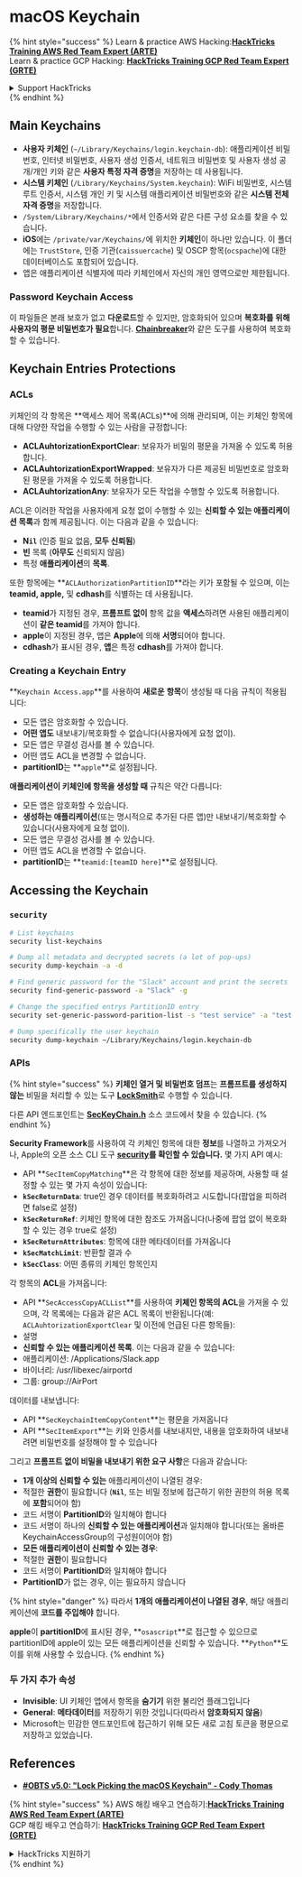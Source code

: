 # macOS Keychain

{% hint style="success" %}
Learn & practice AWS Hacking:<img src="../../.gitbook/assets/arte.png" alt="" data-size="line">[**HackTricks Training AWS Red Team Expert (ARTE)**](https://training.hacktricks.xyz/courses/arte)<img src="../../.gitbook/assets/arte.png" alt="" data-size="line">\
Learn & practice GCP Hacking: <img src="../../.gitbook/assets/grte.png" alt="" data-size="line">[**HackTricks Training GCP Red Team Expert (GRTE)**<img src="../../.gitbook/assets/grte.png" alt="" data-size="line">](https://training.hacktricks.xyz/courses/grte)

<details>

<summary>Support HackTricks</summary>

* Check the [**subscription plans**](https://github.com/sponsors/carlospolop)!
* **Join the** 💬 [**Discord group**](https://discord.gg/hRep4RUj7f) or the [**telegram group**](https://t.me/peass) or **follow** us on **Twitter** 🐦 [**@hacktricks\_live**](https://twitter.com/hacktricks\_live)**.**
* **Share hacking tricks by submitting PRs to the** [**HackTricks**](https://github.com/carlospolop/hacktricks) and [**HackTricks Cloud**](https://github.com/carlospolop/hacktricks-cloud) github repos.

</details>
{% endhint %}

## Main Keychains

* **사용자 키체인** (`~/Library/Keychains/login.keychain-db`): 애플리케이션 비밀번호, 인터넷 비밀번호, 사용자 생성 인증서, 네트워크 비밀번호 및 사용자 생성 공개/개인 키와 같은 **사용자 특정 자격 증명**을 저장하는 데 사용됩니다.
* **시스템 키체인** (`/Library/Keychains/System.keychain`): WiFi 비밀번호, 시스템 루트 인증서, 시스템 개인 키 및 시스템 애플리케이션 비밀번호와 같은 **시스템 전체 자격 증명**을 저장합니다.
* `/System/Library/Keychains/*`에서 인증서와 같은 다른 구성 요소를 찾을 수 있습니다.
* **iOS**에는 `/private/var/Keychains/`에 위치한 **키체인**이 하나만 있습니다. 이 폴더에는 `TrustStore`, 인증 기관(`caissuercache`) 및 OSCP 항목(`ocspache`)에 대한 데이터베이스도 포함되어 있습니다.
* 앱은 애플리케이션 식별자에 따라 키체인에서 자신의 개인 영역으로만 제한됩니다.

### Password Keychain Access

이 파일들은 본래 보호가 없고 **다운로드**할 수 있지만, 암호화되어 있으며 **복호화를 위해 사용자의 평문 비밀번호가 필요**합니다. [**Chainbreaker**](https://github.com/n0fate/chainbreaker)와 같은 도구를 사용하여 복호화할 수 있습니다.

## Keychain Entries Protections

### ACLs

키체인의 각 항목은 **액세스 제어 목록(ACLs)**에 의해 관리되며, 이는 키체인 항목에 대해 다양한 작업을 수행할 수 있는 사람을 규정합니다:

* **ACLAuhtorizationExportClear**: 보유자가 비밀의 평문을 가져올 수 있도록 허용합니다.
* **ACLAuhtorizationExportWrapped**: 보유자가 다른 제공된 비밀번호로 암호화된 평문을 가져올 수 있도록 허용합니다.
* **ACLAuhtorizationAny**: 보유자가 모든 작업을 수행할 수 있도록 허용합니다.

ACL은 이러한 작업을 사용자에게 요청 없이 수행할 수 있는 **신뢰할 수 있는 애플리케이션 목록**과 함께 제공됩니다. 이는 다음과 같을 수 있습니다:

* **N`il`** (인증 필요 없음, **모두 신뢰됨**)
* **빈** 목록 (**아무도** 신뢰되지 않음)
* 특정 **애플리케이션**의 **목록**.

또한 항목에는 **`ACLAuthorizationPartitionID`**라는 키가 포함될 수 있으며, 이는 **teamid, apple,** 및 **cdhash**를 식별하는 데 사용됩니다.

* **teamid**가 지정된 경우, **프롬프트 없이** 항목 값을 **액세스**하려면 사용된 애플리케이션이 **같은 teamid**를 가져야 합니다.
* **apple**이 지정된 경우, 앱은 **Apple**에 의해 **서명**되어야 합니다.
* **cdhash**가 표시된 경우, **앱**은 특정 **cdhash**를 가져야 합니다.

### Creating a Keychain Entry

**`Keychain Access.app`**를 사용하여 **새로운** **항목**이 생성될 때 다음 규칙이 적용됩니다:

* 모든 앱은 암호화할 수 있습니다.
* **어떤 앱도** 내보내기/복호화할 수 없습니다(사용자에게 요청 없이).
* 모든 앱은 무결성 검사를 볼 수 있습니다.
* 어떤 앱도 ACL을 변경할 수 없습니다.
* **partitionID**는 **`apple`**로 설정됩니다.

**애플리케이션이 키체인에 항목을 생성할 때** 규칙은 약간 다릅니다:

* 모든 앱은 암호화할 수 있습니다.
* **생성하는 애플리케이션**(또는 명시적으로 추가된 다른 앱)만 내보내기/복호화할 수 있습니다(사용자에게 요청 없이).
* 모든 앱은 무결성 검사를 볼 수 있습니다.
* 어떤 앱도 ACL을 변경할 수 없습니다.
* **partitionID**는 **`teamid:[teamID here]`**로 설정됩니다.

## Accessing the Keychain

### `security`
```bash
# List keychains
security list-keychains

# Dump all metadata and decrypted secrets (a lot of pop-ups)
security dump-keychain -a -d

# Find generic password for the "Slack" account and print the secrets
security find-generic-password -a "Slack" -g

# Change the specified entrys PartitionID entry
security set-generic-password-parition-list -s "test service" -a "test acount" -S

# Dump specifically the user keychain
security dump-keychain ~/Library/Keychains/login.keychain-db
```
### APIs

{% hint style="success" %}
**키체인 열거 및 비밀번호 덤프**는 **프롬프트를 생성하지 않는** 비밀을 처리할 수 있는 도구 [**LockSmith**](https://github.com/its-a-feature/LockSmith)로 수행할 수 있습니다.

다른 API 엔드포인트는 [**SecKeyChain.h**](https://opensource.apple.com/source/libsecurity\_keychain/libsecurity\_keychain-55017/lib/SecKeychain.h.auto.html) 소스 코드에서 찾을 수 있습니다.
{% endhint %}

**Security Framework**를 사용하여 각 키체인 항목에 대한 **정보**를 나열하고 가져오거나, Apple의 오픈 소스 CLI 도구 [**security**](https://opensource.apple.com/source/Security/Security-59306.61.1/SecurityTool/macOS/security.c.auto.html)**를 확인할 수 있습니다.** 몇 가지 API 예시:

* API **`SecItemCopyMatching`**은 각 항목에 대한 정보를 제공하며, 사용할 때 설정할 수 있는 몇 가지 속성이 있습니다:
* **`kSecReturnData`**: true인 경우 데이터를 복호화하려고 시도합니다(팝업을 피하려면 false로 설정)
* **`kSecReturnRef`**: 키체인 항목에 대한 참조도 가져옵니다(나중에 팝업 없이 복호화할 수 있는 경우 true로 설정)
* **`kSecReturnAttributes`**: 항목에 대한 메타데이터를 가져옵니다
* **`kSecMatchLimit`**: 반환할 결과 수
* **`kSecClass`**: 어떤 종류의 키체인 항목인지

각 항목의 **ACL**을 가져옵니다:

* API **`SecAccessCopyACLList`**를 사용하여 **키체인 항목의 ACL**을 가져올 수 있으며, 각 목록에는 다음과 같은 ACL 목록이 반환됩니다(예: `ACLAuhtorizationExportClear` 및 이전에 언급된 다른 항목들):
* 설명
* **신뢰할 수 있는 애플리케이션 목록**. 이는 다음과 같을 수 있습니다:
* 애플리케이션: /Applications/Slack.app
* 바이너리: /usr/libexec/airportd
* 그룹: group://AirPort

데이터를 내보냅니다:

* API **`SecKeychainItemCopyContent`**는 평문을 가져옵니다
* API **`SecItemExport`**는 키와 인증서를 내보내지만, 내용을 암호화하여 내보내려면 비밀번호를 설정해야 할 수 있습니다

그리고 **프롬프트 없이 비밀을 내보내기 위한 요구 사항**은 다음과 같습니다:

* **1개 이상의 신뢰할 수 있는** 애플리케이션이 나열된 경우:
* 적절한 **권한**이 필요합니다 (**`Nil`**, 또는 비밀 정보에 접근하기 위한 권한의 허용 목록에 **포함**되어야 함)
* 코드 서명이 **PartitionID**와 일치해야 합니다
* 코드 서명이 하나의 **신뢰할 수 있는 애플리케이션**과 일치해야 합니다(또는 올바른 KeychainAccessGroup의 구성원이어야 함)
* **모든 애플리케이션이 신뢰할 수 있는 경우**:
* 적절한 **권한**이 필요합니다
* 코드 서명이 **PartitionID**와 일치해야 합니다
* **PartitionID**가 없는 경우, 이는 필요하지 않습니다

{% hint style="danger" %}
따라서 **1개의 애플리케이션이 나열된 경우**, 해당 애플리케이션에 **코드를 주입해야** 합니다.

**apple**이 **partitionID**에 표시된 경우, **`osascript`**로 접근할 수 있으므로 partitionID에 apple이 있는 모든 애플리케이션을 신뢰할 수 있습니다. **`Python`**도 이를 위해 사용할 수 있습니다.
{% endhint %}

### 두 가지 추가 속성

* **Invisible**: UI 키체인 앱에서 항목을 **숨기기** 위한 불리언 플래그입니다
* **General**: **메타데이터**를 저장하기 위한 것입니다(따라서 **암호화되지 않음**)
* Microsoft는 민감한 엔드포인트에 접근하기 위해 모든 새로 고침 토큰을 평문으로 저장하고 있었습니다.

## References

* [**#OBTS v5.0: "Lock Picking the macOS Keychain" - Cody Thomas**](https://www.youtube.com/watch?v=jKE1ZW33JpY)

{% hint style="success" %}
AWS 해킹 배우고 연습하기:<img src="../../.gitbook/assets/arte.png" alt="" data-size="line">[**HackTricks Training AWS Red Team Expert (ARTE)**](https://training.hacktricks.xyz/courses/arte)<img src="../../.gitbook/assets/arte.png" alt="" data-size="line">\
GCP 해킹 배우고 연습하기: <img src="../../.gitbook/assets/grte.png" alt="" data-size="line">[**HackTricks Training GCP Red Team Expert (GRTE)**<img src="../../.gitbook/assets/grte.png" alt="" data-size="line">](https://training.hacktricks.xyz/courses/grte)

<details>

<summary>HackTricks 지원하기</summary>

* [**구독 계획**](https://github.com/sponsors/carlospolop) 확인하기!
* **💬 [**Discord 그룹**](https://discord.gg/hRep4RUj7f) 또는 [**텔레그램 그룹**](https://t.me/peass)에 참여하거나, **Twitter**에서 **팔로우**하세요 🐦 [**@hacktricks\_live**](https://twitter.com/hacktricks\_live)**.**
* **해킹 팁을 공유하려면** [**HackTricks**](https://github.com/carlospolop/hacktricks) 및 [**HackTricks Cloud**](https://github.com/carlospolop/hacktricks-cloud) GitHub 리포지토리에 PR을 제출하세요.

</details>
{% endhint %}

